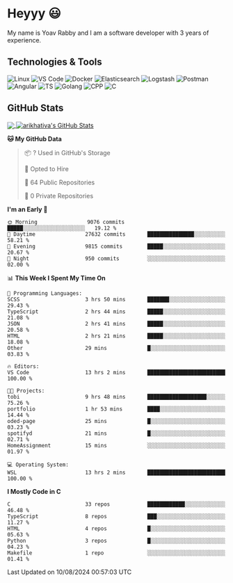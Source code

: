 
# Heyyy 😃
My name is Yoav Rabby and I am a software developer with 3 years of experience.

## Technologies & Tools
![Linux](https://img.shields.io/badge/Linux-FCC624?style=flat&logo=linux&logoColor=black)
![VS Code](https://img.shields.io/badge/-VS%20Code-007ACC?style=flat-square&logo=visual-studio-code)
![Docker](https://img.shields.io/badge/Docker-E9F8FF?style=flat-square&logo=Docker)
![Elasticsearch](https://img.shields.io/badge/Elasticsearch-F8FDC5?style=flat-square&logo=elasticsearch&logoColor=lightblue)
![Logstash](https://img.shields.io/badge/Logstash-F8FDC5?style=flat-square&logo=logstash&logoColor=orange)
![Postman](https://img.shields.io/badge/Postman-F6BB43?style=flat-square&logo=Postman&logoColor=white)
![Angular](https://img.shields.io/badge/Angular-red?style=flat-square&logo=angular)
![TS](https://shields.io/badge/TypeScript-3178C6?logo=TypeScript&logoColor=FFF&style=flat-square)
![Golang](https://img.shields.io/badge/Golang-CBFBFD?style=flat-square&logo=go)
![CPP](https://img.shields.io/badge/C++-00599C?style=flat-square&logo=C%2B%2B&logoColor=white)
![C](https://img.shields.io/badge/C-F0F8FF?style=flat-square&logo=C)

## GitHub Stats
<a href="https://github.com/arikhativa/arikhativa">
  <img align="center" src="https://github-readme-stats.vercel.app/api/top-langs/?username=arikhativa&hide=java,html,tex&title_color=ffffff&text_color=c9cacc&icon_color=2bbc8a&bg_color=1d1f21&langs_count=3" />
</a>
<a href="https://github.com/arikhativa/arikhativa">
  <img align="center" src="https://github-readme-stats.vercel.app/api?username=arikhativa&show_icons=true&line_height=27&count_private=true&title_color=ffffff&text_color=c9cacc&icon_color=2bbc8a&bg_color=1d1f21" alt="arikhativa's GitHub Stats" />
</a>

<!--START_SECTION:waka-->
**🐱 My GitHub Data** 

> 📦 ? Used in GitHub's Storage 
 > 
> 💼 Opted to Hire
 > 
> 📜 64 Public Repositories 
 > 
> 🔑 0 Private Repositories 
 > 
**I'm an Early 🐤** 

```text
🌞 Morning                9076 commits        █████░░░░░░░░░░░░░░░░░░░░   19.12 % 
🌆 Daytime                27632 commits       ███████████████░░░░░░░░░░   58.21 % 
🌃 Evening                9815 commits        █████░░░░░░░░░░░░░░░░░░░░   20.67 % 
🌙 Night                  950 commits         ░░░░░░░░░░░░░░░░░░░░░░░░░   02.00 % 
```


📊 **This Week I Spent My Time On** 

```text
💬 Programming Languages: 
SCSS                     3 hrs 50 mins       ███████░░░░░░░░░░░░░░░░░░   29.43 % 
TypeScript               2 hrs 44 mins       █████░░░░░░░░░░░░░░░░░░░░   21.08 % 
JSON                     2 hrs 41 mins       █████░░░░░░░░░░░░░░░░░░░░   20.58 % 
HTML                     2 hrs 21 mins       █████░░░░░░░░░░░░░░░░░░░░   18.08 % 
Other                    29 mins             █░░░░░░░░░░░░░░░░░░░░░░░░   03.83 % 

🔥 Editors: 
VS Code                  13 hrs 2 mins       █████████████████████████   100.00 % 

🐱‍💻 Projects: 
tobi                     9 hrs 48 mins       ███████████████████░░░░░░   75.26 % 
portfolio                1 hr 53 mins        ████░░░░░░░░░░░░░░░░░░░░░   14.44 % 
oded-page                25 mins             █░░░░░░░░░░░░░░░░░░░░░░░░   03.23 % 
spotifyd                 21 mins             █░░░░░░░░░░░░░░░░░░░░░░░░   02.71 % 
HomeAssignment           15 mins             ░░░░░░░░░░░░░░░░░░░░░░░░░   01.97 % 

💻 Operating System: 
WSL                      13 hrs 2 mins       █████████████████████████   100.00 % 
```

**I Mostly Code in C** 

```text
C                        33 repos            ████████████░░░░░░░░░░░░░   46.48 % 
TypeScript               8 repos             ███░░░░░░░░░░░░░░░░░░░░░░   11.27 % 
HTML                     4 repos             █░░░░░░░░░░░░░░░░░░░░░░░░   05.63 % 
Python                   3 repos             █░░░░░░░░░░░░░░░░░░░░░░░░   04.23 % 
Makefile                 1 repo              ░░░░░░░░░░░░░░░░░░░░░░░░░   01.41 % 
```




 Last Updated on 10/08/2024 00:57:03 UTC
<!--END_SECTION:waka-->
